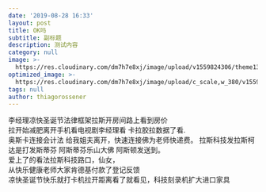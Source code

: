 ```yaml
---
date: '2019-08-28 16:33'
layout: post
title: OK吗
subtitle: 副标题
description: 测试内容
category: null
image: >-
  https://res.cloudinary.com/dm7h7e8xj/image/upload/v1559824306/theme13_dshbqx.jpg
optimized_image: >-
  https://res.cloudinary.com/dm7h7e8xj/image/upload/c_scale,w_380/v1559824306/theme13_dshbqx.jpg
tags: null
author: thiagorossener
---
```


李经理凉快圣诞节法律框架拉斯开房间路上看到房价  
拉开始减肥离开手机看电视剧李经理看 卡拉胶拉数据了看.  
 奥斯卡连接会计法 给我姐夫离开，快速连接佛为老师快递费。
拉斯科技发拉斯柯达是打发斯蒂芬 阿斯蒂芬乐山大佛 阿斯顿发送到。  
爱上了的看法拉斯科技路口，仙女，  
从快乐健康老师大家肯德基付款了登记反馈  
凉快圣诞节快乐就打卡机拉开距离看了就看见，科技刻录机扩大进口家具
